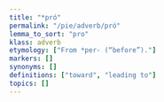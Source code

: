 ```yaml
---
title: "*pró"
permalink: "/pie/adverb/pró"
lemma_to_sort: "pro"
klass: adverb
etymology: ["From *per- (“before”)."]
markers: []
synonyms: []
definitions: ["toward", "leading to"]
topics: []
---
```

